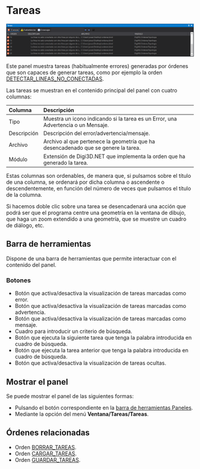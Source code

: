 # Tareas

![Panel de tareas](../../../.gitbook/assets/paneltareas.png)

Este panel muestra tareas \(habitualmente errores\) generadas por órdenes que son capaces de generar tareas, como por ejemplo la orden [DETECTAR\_LINEAS\_NO\_CONECTADAS](../ventana-de-dibujo/ordenes/d/detectar-bucles.md).

Las tareas se muestran en el contenido principal del panel con cuatro columnas:

| Columna | Descripción |
| :--- | :--- |
| Tipo | Muestra un icono indicando si la tarea es un Error, una Advertencia o un Mensaje. |
| Descripción | Descripción del error/advertencia/mensaje. |
| Archivo | Archivo al que pertenece la geometría que ha desencadenado que se genere la tarea. |
| Módulo | Extensión de Digi3D.NET que implementa la orden que ha generado la tarea. |

Estas columnas son ordenables, de manera que, si pulsamos sobre el título de una columna, se ordenará por dicha columna o ascendente o descendentemente, en función del número de veces que pulsamos el título de la columna.

Si hacemos doble clic sobre una tarea se desencadenará una acción que podrá ser que el programa centre una geometría en la ventana de dibujo, que haga un zoom extendido a una geometría, que se muestre un cuadro de diálogo, etc.

## Barra de herramientas

Dispone de una barra de herramientas que permite interactuar con el contenido del panel.

### Botones

* Botón que activa/desactiva la visualización de tareas marcadas como error.
* Botón que activa/desactiva la visualización de tareas marcadas como advertencia.
* Botón que activa/desactiva la visualización de tareas marcadas como mensaje.
* Cuadro para introducir un criterio de búsqueda.
* Botón que ejecuta la siguiente tarea que tenga la palabra introducida en cuadro de búsqueda.
* Botón que ejecuta la tarea anterior que tenga la palabra introducida en cuadro de búsqueda.
* Botón que activa/desactiva la visualización de tareas ocultas.

## Mostrar el panel

Se puede mostrar el panel de las siguientes formas:

* Pulsando el botón correspondiente en la [barra de herramientas Paneles](../barras-de-herramientas/paneles.md).
* Mediante la opción del menú **Ventana/Tareas/Tareas**.

## Órdenes relacionadas

* Orden [BORRAR\_TAREAS](../ventana-de-dibujo/ordenes/b/borrar-tareas.md).
* Orden [CARGAR\_TAREAS](../ventana-de-dibujo/ordenes/c/cargar-tareas.md).
* Orden [GUARDAR\_TAREAS](../ventana-de-dibujo/ordenes/g/guardar-tareas.md).





